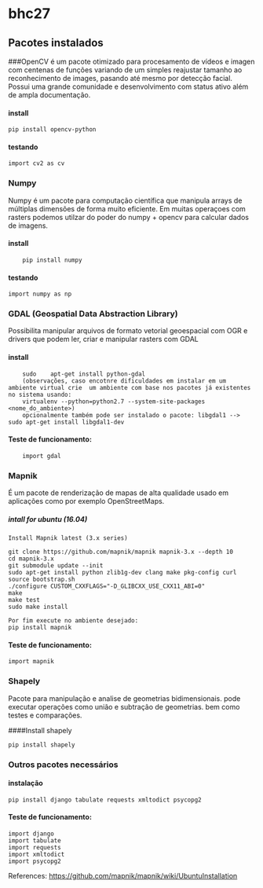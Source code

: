 # bhc27

## Pacotes instalados
###OpenCV
é um pacote otimizado para procesamento de vídeos e imagen com centenas de funções variando de um simples reajustar tamanho ao reconhecimento de images, pasando até mesmo por detecção facial. Possui uma grande comunidade e desenvolvimento com status ativo além de ampla documentação.

#### install
    pip install opencv-python
#### testando
    import cv2 as cv


### Numpy
Numpy é um pacote para computação científica que manipula arrays de múltiplas dimensões de forma muito eficiente. Em muitas operaçoes com rasters podemos utilzar do poder do numpy + opencv para calcular dados de imagens.
#### install 
        pip install numpy
#### testando
    import numpy as np
    
    
### GDAL	(Geospatial	Data	Abstraction	Library)

Possibilita manipular arquivos de formato vetorial geoespacial com OGR e drivers que podem ler, criar e manipular rasters com GDAL
#### install
        sudo	apt-get	install	python-gdal
        (observações, caso encotnre dificuldades em instalar em um ambiente virtual crie  um ambiente com base nos pacotes já existentes no sistema usando:  
        virtualenv --python=python2.7 --system-site-packages <nome_do_ambiente>)
        opcionalmente também pode ser instalado o pacote: libgdal1 --> sudo apt-get install libgdal1-dev
#### Teste de funcionamento:
        import gdal

### Mapnik

É um pacote de renderização de mapas de alta qualidade usado em aplicações como por exemplo OpenStreetMaps.

##### intall for ubuntu (16.04)

    Install Mapnik latest (3.x series)

    git clone https://github.com/mapnik/mapnik mapnik-3.x --depth 10
    cd mapnik-3.x
    git submodule update --init
    sudo apt-get install python zlib1g-dev clang make pkg-config curl
    source bootstrap.sh
    ./configure CUSTOM_CXXFLAGS="-D_GLIBCXX_USE_CXX11_ABI=0"
    make
    make test
    sudo make install
    
    Por fim execute no ambiente desejado: 
    pip install mapnik

#### Teste de funcionamento:
    import mapnik

### Shapely
Pacote para manipulação e analise de geometrias bidimensionais. pode executar operações como união e subtração de geometrias. bem como testes e comparações.

####Install shapely
    
    pip install shapely

### Outros pacotes necessários

#### instalação
    pip install django tabulate requests xmltodict psycopg2

#### Teste de funcionamento:
    import django
    import tabulate
    import requests
    import xmltodict
    import psycopg2

References:
    https://github.com/mapnik/mapnik/wiki/UbuntuInstallation

